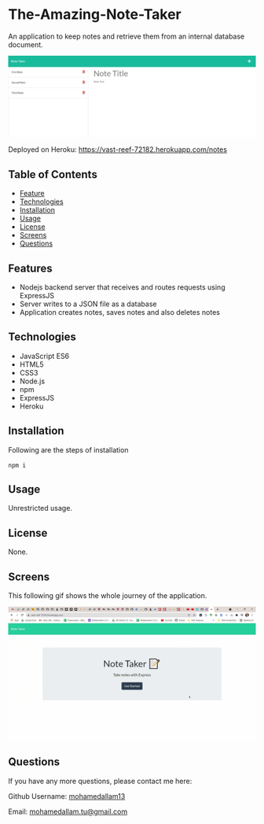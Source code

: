 # The-Amazing-Note-Taker
An application to keep notes and retrieve them from an internal database document. 

![Product screenshot](./screenshots/screenshot1.JPG)

Deployed on Heroku:
https://vast-reef-72182.herokuapp.com/notes

## Table of Contents

* [Feature](#feature)
* [Technologies](#technologies)
* [Installation](#installation)
* [Usage](#usage)
* [License](#license)
* [Screens](#screens)
* [Questions](#questions)

## Features

* Nodejs backend server that receives and routes requests using ExpressJS
* Server writes to a JSON file as a database
* Application creates notes, saves notes and also deletes notes

## Technologies 

* JavaScript ES6
* HTML5
* CSS3
* Node.js
* npm
* ExpressJS
* Heroku

## Installation 

Following are the steps of installation

```
npm i
```

## Usage 

Unrestricted usage.

## License 

None.

## Screens

This following gif shows the whole journey of the application.

![journey](./screenshots/journey.gif)


## Questions 

If you have any more questions, please contact me here:

Github Username: [mohamedallam13](https://github.com/mohamedallam13)

Email: [mohamedallam.tu@gmail.com](mailto:mohamedallam.tu@gmail.com)


